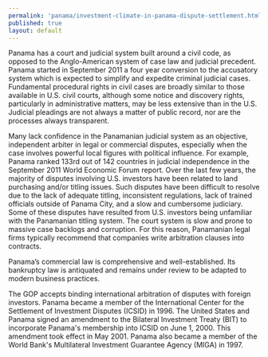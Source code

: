 ```yaml
---
permalink: 'panama/investment-climate-in-panama-dispute-settlement.html'
published: true
layout: default
---
```

Panama has a court and judicial system built around a civil code, as opposed to the Anglo-American system of case law and judicial precedent. Panama started in September 2011 a four year conversion to the accusatory system which is expected to simplify and expedite criminal judicial cases. Fundamental procedural rights in civil cases are broadly similar to those available in U.S. civil courts, although some notice and discovery rights, particularly in administrative matters, may be less extensive than in the U.S. Judicial pleadings are not always a matter of public record, nor are the processes always transparent.

Many lack confidence in the Panamanian judicial system as an objective, independent arbiter in legal or commercial disputes, especially when the case involves powerful local figures with political influence. For example, Panama ranked 133rd out of 142 countries in judicial independence in the September 2011 World Economic Forum report. Over the last few years, the majority of disputes involving U.S. investors have been related to land purchasing and/or titling issues. Such disputes have been difficult to resolve due to the lack of adequate titling, inconsistent regulations, lack of trained officials outside of Panama City, and a slow and cumbersome judiciary. Some of these disputes have resulted from U.S. investors being unfamiliar with the Panamanian titling system. The court system is slow and prone to massive case backlogs and corruption. For this reason, Panamanian legal firms typically recommend that companies write arbitration clauses into contracts.

Panama’s commercial law is comprehensive and well-established. Its bankruptcy law is antiquated and remains under review to be adapted to modern business practices.

The GOP accepts binding international arbitration of disputes with foreign investors. Panama became a member of the International Center for the Settlement of Investment Disputes (ICSID) in 1996. The United States and Panama signed an amendment to the Bilateral Investment Treaty (BIT) to incorporate Panama's membership into ICSID on June 1, 2000. This amendment took effect in May 2001. Panama also became a member of the World Bank's Multilateral Investment Guarantee Agency (MIGA) in 1997.

